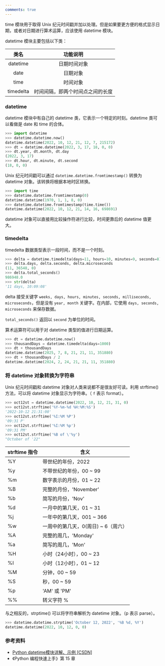 ```yaml
---
comments: true
---
```


time 模块用于取得 Unix 纪元时间戳并加以处理。但是如果要更方便的格式显示日期，或者对日期进行算术运算，应该使用 datetime 模块。

datetime 模块主要包括以下类：

|   类名    |             功能说明             |
| :-------: | :------------------------------: |
| datetime  |           日期时间对象           |
|   date    |             日期对象             |
|   time    |             时间对象             |
| timedelta | 时间间隔，即两个时间点之间的长度 |

### datetime

datetime 模块中有自己的 datetime 类，它表示一个特定的时刻。datetime 类可以看做是 date 和 time 的合体。

```python
>>> import datetime
>>> datetime.datetime.now()
datetime.datetime(2022, 10, 12, 21, 12, 7, 215172)
>>> dt = datetime.datetime(2022, 3, 17, 18, 0, 0)
>>> dt.year, dt.month, dt.day
(2022, 3, 17)
>>> dt.hour, dt.minute, dt.second
(18, 0, 0)
```

Unix 纪元时间戳可以通过 `datetime.datetime.fromtimestamp()` 转换为 datetime 对象。该转换将根据本地时区转换。

```python
>>> import time
>>> datetime.datetime.fromtimestamp(0)
datetime.datetime(1970, 1, 1, 8, 0)
>>> datetime.datetime.fromtimestamp(time.time())
datetime.datetime(2022, 10, 12, 21, 14, 16, 698691)
```

datetime 对象可以直接用比较操作符进行比较，时间更靠后的 datetime 值更大。

### timedelta

timedelta 数据类型表示一段时间，而不是一个时刻。

```python
>>> delta = datetime.timedelta(days=11, hours=10, minutes=9, seconds=8)
>>> delta.days, delta.seconds, delta.microseconds
(11, 36548, 0)
>>> delta.total_seconds()
986948.0
>>> str(delta)
'11 days, 10:09:08'
```

delta 接受关键字 `weeks, days, hours, minutes, seconds, milliseconds, microseconds`，但是没有 `year, month` 关键字。在内部，它使用 `days, seconds, microseconds` 来保存数据。

`total_seconds()` 返回以 `second` 为单位的时间。

算术运算符可以用于对 datetime 类型的值进行日期运算。

```python
>>> dt = datetime.datetime.now()
>>> thousandDays = datetime.timedelta(days=1000)
>>> dt + thousandDays
datetime.datetime(2025, 7, 8, 21, 21, 11, 351880)
>>> dt + thousandDays / 2
datetime.datetime(2024, 2, 24, 21, 21, 11, 351880)
```

### 将 datetime 对象转换为字符串

Unix 纪元时间戳和 datetime 对象对人类来说都不是很友好可读。利用 strftime() 方法，可以将 datetime 对象显示为字符串。（ `f` 表示 format）。

```python
>>> oct12st = datetime.datetime(2022, 10, 12, 21, 31, 0)
>>> oct12st.strftime('%Y-%m-%d %H:%M:%S')
'2022-10-12 21:31:00'
>>> oct12st.strftime('%I:%M %P')
'09:31 P'
>>> oct12st.strftime('%I:%M %p')
'09:31 PM'
>>> oct12st.strftime('%B of \'%y')
"October of '22"
```

| strftime 指令 | 含义                                |
| ------------- | ----------------------------------- |
| %Y            | 带世纪的年份，2022                  |
| %y            | 不带世纪的年份，00 ~ 99             |
| %m            | 数字表示的月份，01 ~ 22             |
| %B            | 完整的月份，'November'              |
| %b            | 简写的月份，'Nov'                   |
| %d            | 一月中的第几天，01 ~ 31             |
| %j            | 一年中的第几天，001 ~ 366           |
| %w            | 一周中的第几天，0(周日) ~ 6（周六） |
| %A            | 完整的周几，'Monday'                |
| %a            | 简写的周几，'Mon'                   |
| %H            | 小时（24小时），00 ~ 23             |
| %I            | 小时（12小时），01 ~ 12             |
| %M            | 分钟，00 ~ 59                       |
| %S            | 秒，00 ~ 59                         |
| %p            | 'AM' 或 'PM'                        |
| %%            | 转义字符 %                          |

与之相反的，strptime() 可以将字符串解析为 datetime 对象。（p 表示 parse）。

```python
>>> datetime.datetime.strptime('October 12, 2022', '%B %d, %Y')
datetime.datetime(2022, 10, 12, 0, 0)
```

### 参考资料

- [Python datetime模块详解、示例 [CSDN]](https://blog.csdn.net/cmzsteven/article/details/64906245)
- 《Python 编程快速上手》第 15 章